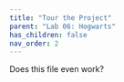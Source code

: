 ```yaml
---
title: "Tour the Project"
parent: "Lab 06: Hogwarts"
has_children: false
nav_order: 2
---
```


Does this file even work?